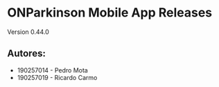 # ONParkinson Mobile App Releases

Version 0.44.0
 
 ## Autores:
- 190257014 - Pedro Mota
- 190257019 - Ricardo Carmo
